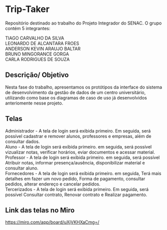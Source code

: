 # Trip-Taker
Repositório destinado ao trabalho do Projeto Integrador do SENAC. O grupo contém 5 integrantes:

TIAGO CARVALHO DA SILVA <br />
LEONARDO DE ALCANTARA FROES<br />
ANDERSON KEVIN ARAUJO BALTAR<br />
BRUNO MINGORANCE GORGA<br />
CARLA RODRIGUES DE SOUZA<br />

## Descrição/ Objetivo
Nesta fase do trabalho, apresentamos os protótipos da interface do sistema de desenvolvimento da gestão de dados de um centro universitário, utilizando como base os diagramas de caso de uso já desenvolvidos anteriomente nesse projeto.

## Telas
Administrador - A tela de login será exibida primeiro. Em seguida, será possível cadastrar e remover alunos, professores e empresas, além de consultar dados.<br />
Aluno - A tela de login será exibida primeiro. em seguida, será possível vizualizar notas, verificar horários, eviar documentos e acessar material.<br />
Professor - A tela de login será exibida primeiro. em seguida, será possível Atribuir notas, informar presença/ausência, disponibilizar material e consultar aluno. <br />
Fornecedores - A tela de login será exibida primeiro. em seguida, Terá mais detalhes em fazer um novo pedido, Forma de pagamento, consultar pedidos, alterar endereço e cancelar pedidos.<br />
Tercerizados - A tela de login será exibida primeiro. Em seguida, será possível Consultar contrato, Renovar contrato e Realizar pagamento.<br />

## Link das telas no Miro 
https://miro.com/app/board/uXjVKHXaCmg=/


